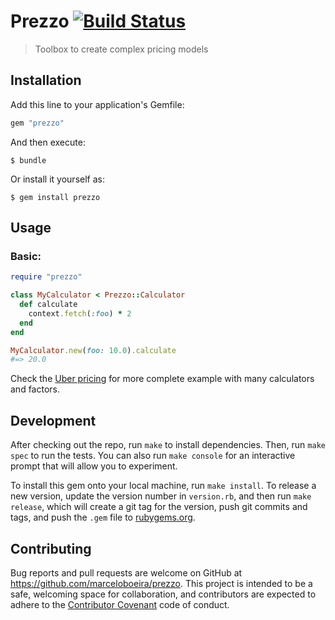 # Prezzo [![Build Status](https://travis-ci.org/marceloboeira/prezzo.svg?branch=master)](https://travis-ci.org/marceloboeira/prezzo)
> Toolbox to create complex pricing models

## Installation

Add this line to your application's Gemfile:

```ruby
gem "prezzo"
```

And then execute:

    $ bundle

Or install it yourself as:

    $ gem install prezzo

## Usage

### Basic:

```ruby
require "prezzo"

class MyCalculator < Prezzo::Calculator
  def calculate
    context.fetch(:foo) * 2
  end
end

MyCalculator.new(foo: 10.0).calculate
#=> 20.0
```

Check the [Uber pricing](/spec/integration/uber_pricing_spec.rb) for more complete example with many calculators and factors.

## Development

After checking out the repo, run `make` to install dependencies. Then, run `make spec` to run the tests. You can also run `make console` for an interactive prompt that will allow you to experiment.

To install this gem onto your local machine, run `make install`. To release a new version, update the version number in `version.rb`, and then run `make release`, which will create a git tag for the version, push git commits and tags, and push the `.gem` file to [rubygems.org](https://rubygems.org).

## Contributing

Bug reports and pull requests are welcome on GitHub at https://github.com/marceloboeira/prezzo. This project is intended to be a safe, welcoming space for collaboration, and contributors are expected to adhere to the [Contributor Covenant](http://contributor-covenant.org) code of conduct.
